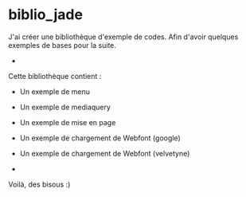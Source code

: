 # biblio_jade

J'ai créer une bibliothèque d'exemple de codes. Afin d'avoir quelques exemples de bases pour la suite.

-

Cette bibliothèque contient : 
- Un exemple de menu 
- Un exemple de mediaquery
- Un exemple de mise en page 
- Un exemple de chargement de Webfont (google)
- Un exemple de chargement de Webfont (velvetyne)

-

Voilà, des bisous :)
